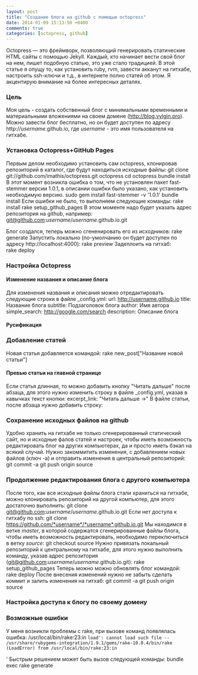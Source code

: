 ```yaml
---
layout: post
title: "Создание блога на github с помощью octopress"
date: 2014-01-09 15:13:50 +0400
comments: true
categories: [octopress, github]
---
```


Octopress — это фреймворк, позволяющий генерировать статические HTML сайты с помощью Jekyll. Каждый, кто начинает вести свой блог на нем, пишет подобную статью, это уже стало традицией. В этой статье я опущу то, как установить ruby, rvm, завести акканут на гитхабе, настроить ssh-ключи и т.д., в интернете полно статей об этом. Я акцентирую внимание на более интересных деталях.

<!-- more -->

### Цель
Моя цель - создать собственный блог с минимальными временными и материальными вложениями на своем домене (http://blog.vylgin.pro). Можно завести блог бесплатно, но он будет доступен по адресу http://*username*.github.io, где *username* - это имя пользователя на гитхабе.

### Установка Octopress+GitHub Pages
Первым делом необходимо установить сам octopress, клонировав репозиторий в каталог, где будут находиться исходные файлы:
	git clone git://github.com/imathis/octopress.git octopress
	cd octopress
	bundle install
В этот момент возникла ошибка о том, что не установлен пакет fast-stemmer версии 1.0.1, в описании ошибки было указано, как установить необходимую версию.
	sudo gem install fast-stemmer -v '1.0.1'
	bundle install
Если ошибки не было, то выполняем следующие команды:
	rake install
	rake setup_github_pages
В этом моменте надо будет указать адрес репозитория на github, например: git@github.com:*username*/*username*.github.io.git

Блог создался, теперь можно сгененировать его из исходников:
	rake generate
Запустить локально (по-умолчанию он будет доступен по адресу http://localhost:4000):
	rake preview
Задеплоить на гитхаб:	
	rake deploy
	
### Настройка Octopress
#### Изменение названия и описание блога
Для изменения названия и описания можно отредактировать следующие строки в файле _config.yml:
	url: http://username.github.io
	title: Название блога
	subtitle: Подзаголовок блога
	author: Имя автора
	simple_search: http://google.com/search
	description: Описание блога

#### Русификация

### Добавление статей
Новая статья добавляется командой:
	rake new_post["Название новой статьи"]

#### Превью статьи на главной странице
Если статья длинная, то можно добавить кнопку "Читать дальше" после абзаца, для этого нужно изменить строку в файле _config.yml, указав в кавычках текст кнопки:
	excerpt_link: "Читать дальше &rarr;" 
В файле статьи, после абзаца нужно добавить строку:
	<!-- more -->
	
### Сохранение исходных файлов на github
Удобно хранить на гитхабе не только сгенерированный статический сайт, но и исходные фалов статей и настроек, чтобы иметь возможность редактировать блог на других компьютерах, да и просто иметь бэкап на всякий случай.
Нужно закоммитить изменения, с добавлением новых файлов (ключ -a) и отправить изменения в центральный репозиторий:
    git commit -a
    git push origin source
    
### Продолжение редактирования блога с другого компьютера
После того, как все исходные файлы блога стали храниться на гитхабе, можно клонировать репозиторий на другой компьютер, для этого достаточно выполнить:
    git clone git@github.com:*username*/*username*.github.io.git
Если нет доступа к гитхабу по ssh: 
    git clone https://github.com/*username*/*username*.github.io.git
Мы находимся в ветке *master*, в которой содержатся сгенерированные файлы блога, чтобы иметь возможность редактировать, необходимо переключиться в ветку *source*:
    git checkout source
Нужно привязать локальный репозиторий к центральному на гитхабе, для этого нужно выполнить команду, указав адрес репозитория (git@github.com:*username*/*username*.github.io.git):
    rake setup_github_pages
Теперь можно можно обновлять блог командой:
    rake deploy
После внесения изменений нужно не забыть сделать коммит и залить изменения на гитхаб:
    git commit -a
    git push origin source
    
### Настройка доступа к блогу по своему домену

### Возможные ошибки
У меня возникли проблемы с rake, при вызове команд появлялась ошибка:
	/usr/local/bin/rake:23:in `load': cannot load such file -- /usr/share/rubygems-integration/1.9.1/gems/rake-10.0.4/bin/rake (LoadError)
		from /usr/local/bin/rake:23:in `<main>'
Быстрым решением может быть вызов следующей команды:
	bundle exec rake generate

